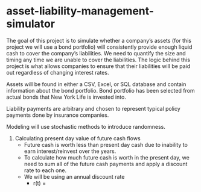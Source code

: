 # asset-liability-management-simulator

The goal of this project is to simulate whether a company’s assets (for this project we will use a bond portfolio) will consistently provide enough liquid cash to cover the company’s liabilities. We need to quantify the size and timing any time we are unable to cover the liabilities. The logic behind this project is what allows companies to ensure that their liabilities will be paid out regardless of changing interest rates. 

Assets will be found in either a CSV, Excel, or SQL database and contain information about the bond portfolio. Bond portfolio has been selected from actual bonds that New York Life is invested into.  

Liability payments are arbitrary and chosen to represent typical policy payments done by insurance companies.

Modeling will use stochastic methods to introduce randomness.

1. Calculating present day value of future cash flows
    - Future cash is worth less than present day cash due to inability to earn interest/reinvest over the years.
    - To calculate how much future cash is worth in the present day, we need to sum all of the future cash payments and apply a discount rate to each one.
    - We will be using an annual discount rate
        - r(t) = 
